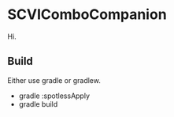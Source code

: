 # SCVIComboCompanion
Hi.

## Build

Either use gradle or gradlew.

- gradle :spotlessApply
- gradle build
